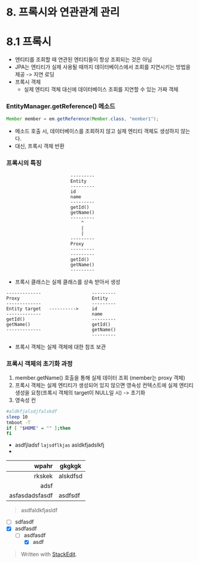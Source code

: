
# 8. 프록시와 연관관계 관리

# 8.1 프록시

* 엔티티를 조회할 때 연관된 엔티티들이 항상 조회되는 것은 아님
* JPA는 엔티티가 실제 사용될 때까지 데이터베이스에서 조회를 지연시키는 방법을 제공 -> 지연 로딩
* 프록시 객체
	* 실제 엔티티 객체 대신에 데이터베이스 조회를 지연할 수 있는 가짜 객체

### EntityManager.getReference() 메소드
```java
Member member = em.getReference(Member.class, "member1");
```
* 메소드 호출 시, 데이터베이스를 조회하지 않고 실제 엔티티 객체도 생성하지 않는다.
* 대신, 프록시 객체 반환

### 프록시의 특징
```
						---------
						Entity
						---------
						id
						name
						---------
						getId()
						getName()
						---------
						    ^
						    |
						    |
						---------
						Proxy
						---------
						---------
						getId()
						getName()
						---------

```
* 프록시 클래스는 실제 클래스를 상속 받아서 생성
```
-------------					---------
Proxy							Entity
-------------					---------
Entity target	---------->		id
-------------					name
getId()							---------
getName()						getId()
-------------					getName()
								---------
```
* 프록시 객체는 실제 객체에 대한 참조 보관

### 프록시 객체의 초기화 과정

1. member.getName() 호출을 통해 실제 데이터 조회 (member는 proxy 객체)
2. 프록시 객체는 실제 엔티티가 생성되어 있지 않으면 영속성 컨텍스트에 실제 엔티티 생성을 요청(프록시 객체의 target이 NULL일 시) -> 초기화
3. 영속성 컨




```bash
#aldkfjalsdjfalskdf
sleep 10
tmboot -T
if [ "$HOME" = "" ];then
fi

```

* asdfjladsf `lajsdflkjas` asldkfjadslkfj 
* 

| wpahr | gkgkgk|
|--:|--|
| rkskek | alskdfsd
| adsf|
|asfasdadsfasdf | asdfsdf

> asdfaldkfjasldf
> 

* [ ] sdfasdf
* [x] asdfasdf	
	* [ ] asdfasdf
		* [x] asdf	

> Written with [StackEdit](https://stackedit.io/).
<!--stackedit_data:
eyJoaXN0b3J5IjpbMjEwNjA1MDA4NiwxMzU2OTk3ODEzLDIwOT
MwMTg2OTUsLTc5MjA1NDA1NiwxMTk3MDUyODE5LDExMjg0MDM2
MTMsLTE0MDQxMzkwMzVdfQ==
-->